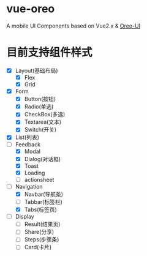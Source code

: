 # vue-oreo
A mobile UI Components based on Vue2.x &amp; [Oreo-UI](https://github.com/zhounan007/oreo-ui)


# 目前支持组件样式


- [x] Layout(基础布局)
    - [x] Flex
    - [x] Grid
- [x] Form
    - [x] Button(按钮)
    - [x] Radio(单选)
    - [x] CheckBox(多选)
    - [x] Textarea(文本)
    - [x] Switch(开关)
- [x] List(列表)
- [ ] Feedback
    - [x] Modal
    - [x] Dialog(对话框)    
    - [x] Toast
    - [x] Loading
    - [ ] actionsheet
- [ ] Navigation
    - [x] Navbar(导航条)
    - [ ] Tabbar(标签栏)
    - [x] Tabs(标签页)
- [ ] Display
    - [ ] Result(结果页)
    - [ ] Share(分享)
    - [ ] Steps(步骤条)
    - [ ] Card(卡片)